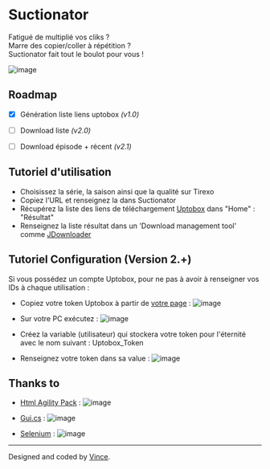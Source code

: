 # Suctionator


Fatigué de multiplié vos cliks ?   
Marre des copier/coller à répétition ?   
Suctionator fait tout le boulot pour vous !    

![image](https://user-images.githubusercontent.com/29730840/154568959-9123d496-1420-4ce4-991a-df6338623529.png)


## Roadmap

- [x] Génération liste liens uptobox *(v1.0)*
- [ ] Download liste *(v2.0)*
- [ ] Download épisode + récent  *(v2.1)*


Tutoriel d'utilisation
--------

- Choisissez la série, la saison ainsi que la qualité sur Tirexo
- Copiez l'URL et renseignez la dans Suctionator
- Récupérez la liste des liens de téléchargement [Uptobox](https://uptobox.com/) dans "Home" : "Résultat"
- Renseignez la liste résultat dans un 'Download management tool' comme [JDownloader](https://jdownloader.org/)


Tutoriel Configuration (Version 2.+)
-------------

Si vous possédez un compte Uptobox, pour ne pas à avoir à renseigner vos IDs à chaque utilisation :
- Copiez votre token Uptobox à partir de [votre page](https://uptobox.com/my_account) : ![image](https://user-images.githubusercontent.com/29730840/154539617-3420b469-4f88-4ba2-aac4-2429182ce3ce.png)

- Sur votre PC exécutez : ![image](https://user-images.githubusercontent.com/29730840/154540387-f9932392-b8fe-4d91-9cb0-99ebbc3b8cf4.png)
- Créez la variable (utilisateur) qui stockera votre token pour l'éternité avec le nom suivant : Uptobox_Token
- Renseignez votre token dans sa value : ![image](https://user-images.githubusercontent.com/29730840/154545212-23f90f91-5101-414d-91b1-b408f8b65e06.png)


Thanks to
-------------

- [Html Agility Pack](https://html-agility-pack.net/) : ![image](https://user-images.githubusercontent.com/29730840/154550879-6a566478-7a5f-4f07-88b2-6ba2c1fec198.png)

- [Gui.cs](https://github.com/migueldeicaza/gui.cs) : ![image](https://user-images.githubusercontent.com/29730840/154568523-bb2215a1-ee74-4cd1-bf54-5df8a5782a1e.png)
- [Selenium](https://www.selenium.dev/) : ![image](https://user-images.githubusercontent.com/29730840/154550836-6d2aeeb5-8b27-4b79-8123-32833d2b187d.png)



------------


Designed and coded by [Vince](https://github.com/VinceGusmini).
